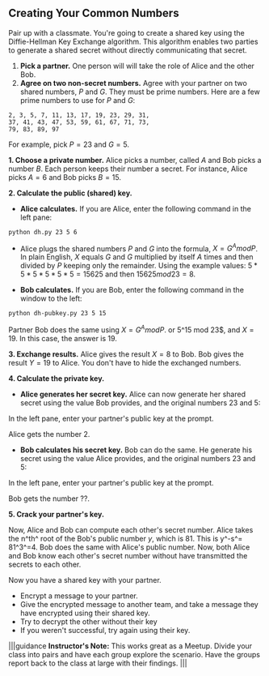 ## Creating Your Common Numbers

Pair up with a classmate. You're going to create a shared key using the Diffie-Hellman Key Exchange algorithm. This algorithm enables two parties to generate a shared secret without directly communicating that secret. 
    
1. **Pick a partner.** One person will will take the role of Alice and the other Bob.
1. **Agree on two non-secret numbers.** Agree with your partner on two shared numbers, $P$ and $G$.  They must be prime numbers.
  Here are a few prime numbers to use for $P$ and $G$: 
  ```
2, 3, 5, 7, 11, 13, 17, 19, 23, 29, 31,
37, 41, 43, 47, 53, 59, 61, 67, 71, 73,
79, 83, 89, 97
  ```
  For example, pick $P=23$ and $G=5$.
  
**1. Choose a private number.** Alice picks a number, called $A$ and Bob picks a number $B$. Each person keeps their number a secret. For instance, Alice picks $A=6$ and Bob picks $B=15$.

**2. Calculate the public (shared) key.**
 -  **Alice calculates.** If you are Alice, enter the following command in the left pane:

```python dh.py 23 5 6```

 - Alice plugs the shared numbers $P$ and $G$ into the formula, $X = G^A mod P$. 
 In plain English, $X$ equals $G$ and $G$ multiplied by itself $A$ times and then divided by $P$ keeping only the remainder. Using the example values: $5*5*5*5*5*5 = 15625$ and then $15625  mod  23 = 8$.

 - **Bob calculates.** If you are Bob, enter the following command in the window to the left:

```python dh-pubkey.py 23 5 15```

Partner Bob does the same using $X = G^A mod P$. or 5^15 mod 23$, and $X=19$. In this case, the answer is 19.

**3. Exchange results.**  Alice gives the result $X=8$ to Bob. Bob gives the result $Y=19$ to Alice. You don't have to hide the exchanged numbers.

**4. Calculate the private key.**

 - **Alice generates her secret key.** Alice can now generate her shared secret using the value Bob provides, and the original numbers 23 and 5:

In the left pane, enter your partner's public key at the prompt.

Alice gets the number 2.

 -  **Bob calculates his secret key.** Bob can do the same. He generate his secret using the value Alice provides, and the original numbers 23 and 5:

In the left pane, enter your partner's public key at the prompt.

Bob gets the number ??.

**5. Crack your partner's key.**

Now, Alice and Bob can compute each other's secret number.
Alice takes the n^th^ root of the Bob's public number $y$, which is 81. This is y^-s^= 81^3^=4. 
Bob does the same with Alice's  public number. Now, both Alice and Bob know each other's secret number without have transmitted the secrets to each other.
  
Now you have a shared key with your partner.  

 - Encrypt a message to your partner.
 - Give the encrypted message to another team, and take a message they have encrypted using their shared key.
 - Try to decrypt the other without their key
 - If you weren't successful, try again using their key.


|||guidance
**Instructor's Note:**  This works great as a Meetup.  Divide your class into pairs and have each group explore the scenario. Have the groups report back to the class at large with their findings.
|||
